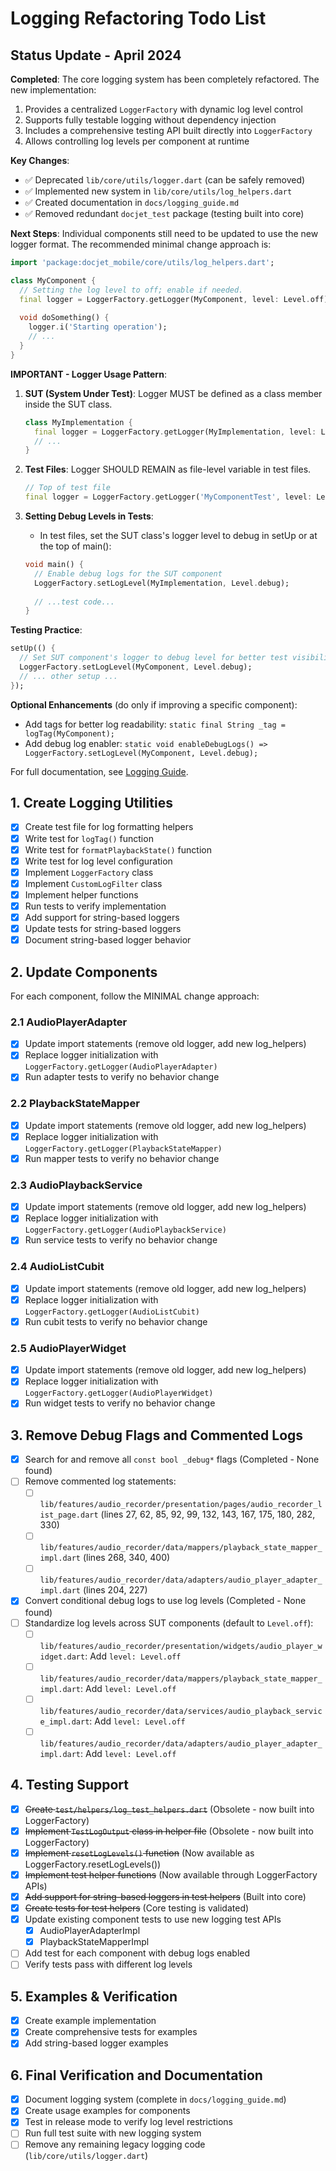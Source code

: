 # Logging Refactoring Todo List

## Status Update - April 2024

**Completed**: The core logging system has been completely refactored. The new implementation:

1. Provides a centralized `LoggerFactory` with dynamic log level control
2. Supports fully testable logging without dependency injection
3. Includes a comprehensive testing API built directly into `LoggerFactory`
4. Allows controlling log levels per component at runtime

**Key Changes**:
- ✅ Deprecated `lib/core/utils/logger.dart` (can be safely removed)
- ✅ Implemented new system in `lib/core/utils/log_helpers.dart`
- ✅ Created documentation in `docs/logging_guide.md`
- ✅ Removed redundant `docjet_test` package (testing built into core)

**Next Steps**: Individual components still need to be updated to use the new logger format. The recommended minimal change approach is:

```dart
import 'package:docjet_mobile/core/utils/log_helpers.dart';

class MyComponent {
  // Setting the log level to off; enable if needed.
  final logger = LoggerFactory.getLogger(MyComponent, level: Level.off);
  
  void doSomething() {
    logger.i('Starting operation');
    // ...
  }
}
```

**IMPORTANT - Logger Usage Pattern**:
1. **SUT (System Under Test)**: Logger MUST be defined as a class member inside the SUT class.
   ```dart
   class MyImplementation {
     final logger = LoggerFactory.getLogger(MyImplementation, level: Level.off);
     // ...
   }
   ```

2. **Test Files**: Logger SHOULD REMAIN as file-level variable in test files.
   ```dart
   // Top of test file
   final logger = LoggerFactory.getLogger('MyComponentTest', level: Level.debug);
   ```

3. **Setting Debug Levels in Tests**: 
   - In test files, set the SUT class's logger level to debug in setUp or at the top of main():
   ```dart
   void main() {
     // Enable debug logs for the SUT component
     LoggerFactory.setLogLevel(MyImplementation, Level.debug);
     
     // ...test code...
   }
   ```

**Testing Practice**:

```dart
setUp(() {
  // Set SUT component's logger to debug level for better test visibility
  LoggerFactory.setLogLevel(MyComponent, Level.debug);
  // ... other setup ...
});
```

**Optional Enhancements** (do only if improving a specific component):
- Add tags for better log readability: `static final String _tag = logTag(MyComponent);`
- Add debug log enabler: `static void enableDebugLogs() => LoggerFactory.setLogLevel(MyComponent, Level.debug);`

For full documentation, see [Logging Guide](../logging_guide.md).

## 1. Create Logging Utilities

- [x] Create test file for log formatting helpers
- [x] Write test for `logTag()` function
- [x] Write test for `formatPlaybackState()` function
- [x] Write test for log level configuration
- [x] Implement `LoggerFactory` class
- [x] Implement `CustomLogFilter` class
- [x] Implement helper functions
- [x] Run tests to verify implementation
- [x] Add support for string-based loggers
- [x] Update tests for string-based loggers
- [x] Document string-based logger behavior

## 2. Update Components

For each component, follow the MINIMAL change approach:

### 2.1 AudioPlayerAdapter

- [x] Update import statements (remove old logger, add new log_helpers)
- [x] Replace logger initialization with `LoggerFactory.getLogger(AudioPlayerAdapter)`
- [x] Run adapter tests to verify no behavior change

### 2.2 PlaybackStateMapper

- [x] Update import statements (remove old logger, add new log_helpers)
- [x] Replace logger initialization with `LoggerFactory.getLogger(PlaybackStateMapper)`
- [x] Run mapper tests to verify no behavior change

### 2.3 AudioPlaybackService

- [x] Update import statements (remove old logger, add new log_helpers)
- [x] Replace logger initialization with `LoggerFactory.getLogger(AudioPlaybackService)`
- [x] Run service tests to verify no behavior change

### 2.4 AudioListCubit

- [x] Update import statements (remove old logger, add new log_helpers)
- [x] Replace logger initialization with `LoggerFactory.getLogger(AudioListCubit)`
- [x] Run cubit tests to verify no behavior change

### 2.5 AudioPlayerWidget

- [x] Update import statements (remove old logger, add new log_helpers)
- [x] Replace logger initialization with `LoggerFactory.getLogger(AudioPlayerWidget)`
- [x] Run widget tests to verify no behavior change

## 3. Remove Debug Flags and Commented Logs

- [x] Search for and remove all `const bool _debug*` flags (Completed - None found)
- [ ] Remove commented log statements:
    - [ ] `lib/features/audio_recorder/presentation/pages/audio_recorder_list_page.dart` (lines 27, 62, 85, 92, 99, 132, 143, 167, 175, 180, 282, 330)
    - [ ] `lib/features/audio_recorder/data/mappers/playback_state_mapper_impl.dart` (lines 268, 340, 400)
    - [ ] `lib/features/audio_recorder/data/adapters/audio_player_adapter_impl.dart` (lines 204, 227)
- [x] Convert conditional debug logs to use log levels (Completed - None found)
- [ ] Standardize log levels across SUT components (default to `Level.off`):
    - [ ] `lib/features/audio_recorder/presentation/widgets/audio_player_widget.dart`: Add `level: Level.off`
    - [ ] `lib/features/audio_recorder/data/mappers/playback_state_mapper_impl.dart`: Add `level: Level.off`
    - [ ] `lib/features/audio_recorder/data/services/audio_playback_service_impl.dart`: Add `level: Level.off`
    - [ ] `lib/features/audio_recorder/data/adapters/audio_player_adapter_impl.dart`: Add `level: Level.off`

## 4. Testing Support

- [x] ~~Create `test/helpers/log_test_helpers.dart`~~ (Obsolete - now built into LoggerFactory)
- [x] ~~Implement `TestLogOutput` class in helper file~~ (Obsolete - now built into LoggerFactory)
- [x] ~~Implement `resetLogLevels()` function~~ (Now available as LoggerFactory.resetLogLevels())
- [x] ~~Implement test helper functions~~ (Now available through LoggerFactory APIs)
- [x] ~~Add support for string-based loggers in test helpers~~ (Built into core)
- [x] ~~Create tests for test helpers~~ (Core testing is validated)
- [x] Update existing component tests to use new logging test APIs
    - [x] AudioPlayerAdapterImpl
    - [x] PlaybackStateMapperImpl
- [ ] Add test for each component with debug logs enabled
- [ ] Verify tests pass with different log levels

## 5. Examples & Verification

- [x] Create example implementation
- [x] Create comprehensive tests for examples
- [x] Add string-based logger examples

## 6. Final Verification and Documentation

- [x] Document logging system (complete in `docs/logging_guide.md`)
- [x] Create usage examples for components
- [x] Test in release mode to verify log level restrictions 
- [ ] Run full test suite with new logging system
- [ ] Remove any remaining legacy logging code (`lib/core/utils/logger.dart`) 